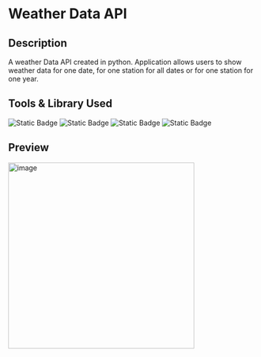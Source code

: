 # Weather Data API
## Description
A weather Data API created in python. 
Application allows users to show weather data for one date, for one station for all dates or for one station for one year.

## Tools & Library Used
![Static Badge](https://img.shields.io/badge/Python-FFD43B?style=for-the-badge&logo=python&logoColor=blue)
![Static Badge](	https://img.shields.io/badge/PyCharm-000000.svg?&style=for-the-badge&logo=PyCharm&logoColor=white)
![Static Badge](https://img.shields.io/badge/HTML5-E34F26?style=for-the-badge&logo=html5&logoColor=white)
![Static Badge](https://img.shields.io/badge/Flask-000000?style=for-the-badge&logo=flask&logoColor=white)

## Preview
<img width="376" alt="image" src="https://github.com/user-attachments/assets/a94bda23-171d-4d92-9a39-77f8eb5cd537" />
